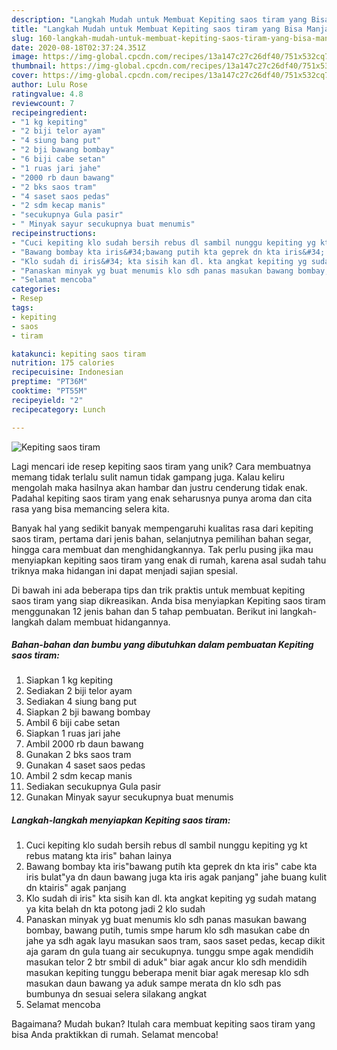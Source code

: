 ```yaml
---
description: "Langkah Mudah untuk Membuat Kepiting saos tiram yang Bisa Manjain Lidah"
title: "Langkah Mudah untuk Membuat Kepiting saos tiram yang Bisa Manjain Lidah"
slug: 160-langkah-mudah-untuk-membuat-kepiting-saos-tiram-yang-bisa-manjain-lidah
date: 2020-08-18T02:37:24.351Z
image: https://img-global.cpcdn.com/recipes/13a147c27c26df40/751x532cq70/kepiting-saos-tiram-foto-resep-utama.jpg
thumbnail: https://img-global.cpcdn.com/recipes/13a147c27c26df40/751x532cq70/kepiting-saos-tiram-foto-resep-utama.jpg
cover: https://img-global.cpcdn.com/recipes/13a147c27c26df40/751x532cq70/kepiting-saos-tiram-foto-resep-utama.jpg
author: Lulu Rose
ratingvalue: 4.8
reviewcount: 7
recipeingredient:
- "1 kg kepiting"
- "2 biji telor ayam"
- "4 siung bang put"
- "2 bji bawang bombay"
- "6 biji cabe setan"
- "1 ruas jari jahe"
- "2000 rb daun bawang"
- "2 bks saos tram"
- "4 saset saos pedas"
- "2 sdm kecap manis"
- "secukupnya Gula pasir"
- " Minyak sayur secukupnya buat menumis"
recipeinstructions:
- "Cuci kepiting klo sudah bersih rebus dl sambil nunggu kepiting yg kt rebus matang kta iris&#34; bahan lainya"
- "Bawang bombay kta iris&#34;bawang putih kta geprek dn kta iris&#34; cabe kta iris bulat&#34;ya dn daun bawang juga kta iris agak panjang&#34; jahe buang kulit dn ktairis&#34; agak panjang"
- "Klo sudah di iris&#34; kta sisih kan dl. kta angkat kepiting yg sudah matang ya kita belah dn kta potong jadi 2 klo sudah"
- "Panaskan minyak yg buat menumis klo sdh panas masukan bawang bombay, bawang putih, tumis smpe harum klo sdh masukan cabe dn jahe ya sdh agak layu masukan saos tram, saos saset pedas, kecap dikit aja garam dn gula tuang air secukupnya. tunggu smpe agak mendidih masukan telor 2 btr smbil di aduk&#34; biar agak ancur klo sdh mendidih masukan kepiting tunggu beberapa menit biar agak meresap klo sdh masukan daun bawang ya aduk sampe merata dn klo sdh pas bumbunya dn sesuai selera silakang angkat"
- "Selamat mencoba"
categories:
- Resep
tags:
- kepiting
- saos
- tiram

katakunci: kepiting saos tiram 
nutrition: 175 calories
recipecuisine: Indonesian
preptime: "PT36M"
cooktime: "PT55M"
recipeyield: "2"
recipecategory: Lunch

---
```



![Kepiting saos tiram](https://img-global.cpcdn.com/recipes/13a147c27c26df40/751x532cq70/kepiting-saos-tiram-foto-resep-utama.jpg)

Lagi mencari ide resep kepiting saos tiram yang unik? Cara membuatnya memang tidak terlalu sulit namun tidak gampang juga. Kalau keliru mengolah maka hasilnya akan hambar dan justru cenderung tidak enak. Padahal kepiting saos tiram yang enak seharusnya punya aroma dan cita rasa yang bisa memancing selera kita.

Banyak hal yang sedikit banyak mempengaruhi kualitas rasa dari kepiting saos tiram, pertama dari jenis bahan, selanjutnya pemilihan bahan segar, hingga cara membuat dan menghidangkannya. Tak perlu pusing jika mau menyiapkan kepiting saos tiram yang enak di rumah, karena asal sudah tahu triknya maka hidangan ini dapat menjadi sajian spesial.




Di bawah ini ada beberapa tips dan trik praktis untuk membuat kepiting saos tiram yang siap dikreasikan. Anda bisa menyiapkan Kepiting saos tiram menggunakan 12 jenis bahan dan 5 tahap pembuatan. Berikut ini langkah-langkah dalam membuat hidangannya.

<!--inarticleads1-->

##### Bahan-bahan dan bumbu yang dibutuhkan dalam pembuatan Kepiting saos tiram:

1. Siapkan 1 kg kepiting
1. Sediakan 2 biji telor ayam
1. Sediakan 4 siung bang put
1. Siapkan 2 bji bawang bombay
1. Ambil 6 biji cabe setan
1. Siapkan 1 ruas jari jahe
1. Ambil 2000 rb daun bawang
1. Gunakan 2 bks saos tram
1. Gunakan 4 saset saos pedas
1. Ambil 2 sdm kecap manis
1. Sediakan secukupnya Gula pasir
1. Gunakan  Minyak sayur secukupnya buat menumis




<!--inarticleads2-->

##### Langkah-langkah menyiapkan Kepiting saos tiram:

1. Cuci kepiting klo sudah bersih rebus dl sambil nunggu kepiting yg kt rebus matang kta iris&#34; bahan lainya
1. Bawang bombay kta iris&#34;bawang putih kta geprek dn kta iris&#34; cabe kta iris bulat&#34;ya dn daun bawang juga kta iris agak panjang&#34; jahe buang kulit dn ktairis&#34; agak panjang
1. Klo sudah di iris&#34; kta sisih kan dl. kta angkat kepiting yg sudah matang ya kita belah dn kta potong jadi 2 klo sudah
1. Panaskan minyak yg buat menumis klo sdh panas masukan bawang bombay, bawang putih, tumis smpe harum klo sdh masukan cabe dn jahe ya sdh agak layu masukan saos tram, saos saset pedas, kecap dikit aja garam dn gula tuang air secukupnya. tunggu smpe agak mendidih masukan telor 2 btr smbil di aduk&#34; biar agak ancur klo sdh mendidih masukan kepiting tunggu beberapa menit biar agak meresap klo sdh masukan daun bawang ya aduk sampe merata dn klo sdh pas bumbunya dn sesuai selera silakang angkat
1. Selamat mencoba




Bagaimana? Mudah bukan? Itulah cara membuat kepiting saos tiram yang bisa Anda praktikkan di rumah. Selamat mencoba!
